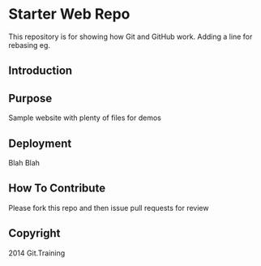 # Starter Web Repo

This repository is for showing how Git and GitHub work. Adding a line for rebasing eg.

## Introduction

## Purpose

Sample website with plenty of files for demos

## Deployment

Blah Blah
## How To Contribute
Please fork this repo and then issue pull requests for review

## Copyright
2014 Git.Training